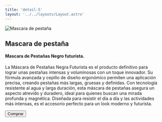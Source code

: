 ```yaml
---
title: 'detail-5'
layout: '../../layouts/Layout.astro'
---
```


<section transition:animate="slide"  class='flex gap-7 justify-center items-center flex-wrap text-white px-8% py-20'>
   <img class='rounded-xl' src="/images/img2.jpg" alt="Mascara de pestaña" />
   <div class='flex flex-col gap-4'>
   <h2 class='text-transparent bg-clip-text bg-gradient-to-br from-indigo-600 from-10% via-primary via-30% to-green-600 font-semibold'>Mascara de pestaña</h2>
   <h4>Mascara de Pestañas Negro futurista.</h4>
   <p class='max-w-md'>La Máscara de Pestañas Negra Futurista es el producto definitivo para lograr unas pestañas intensas y voluminosas con un toque innovador. Su fórmula avanzada y cepillo de diseño ergonómico permiten una aplicación precisa, creando pestañas más largas, gruesas y definidas. Con tecnología resistente al agua y larga duración, esta máscara de pestañas asegura un aspecto atrevido y duradero, ideal para quienes buscan una mirada profunda y magnética. Diseñada para resistir el día a día y las actividades más intensas, es el accesorio perfecto para un look moderno y futurista.</p>
   <button class='w-20 h-7 border-gray-50 border-2 rounded-md flex justify-center items-center hover:bg-blue-900 transition'>Comprar</button>
   </div>
</section>

<style>
   section{
      width:100%;
      min-height: calc(100vh - 52px)
   }
</style>

